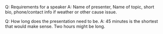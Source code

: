 Q: Requirements for a speaker
A: Name of presenter, Name of topic, short bio, phone/contact info if weather or other cause issue.

Q: How long does the presentation need to be.
A: 45 minutes is the shortest that would make sense. Two hours might be long.
